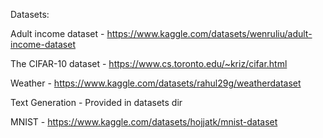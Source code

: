 Datasets:

Adult income dataset - https://www.kaggle.com/datasets/wenruliu/adult-income-dataset

The CIFAR-10 dataset - https://www.cs.toronto.edu/~kriz/cifar.html

Weather - https://www.kaggle.com/datasets/rahul29g/weatherdataset

Text Generation - Provided in datasets dir

MNIST - https://www.kaggle.com/datasets/hojjatk/mnist-dataset
